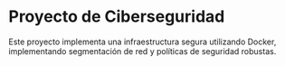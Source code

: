 # Proyecto de Ciberseguridad
Este proyecto implementa una infraestructura segura utilizando Docker, implementando segmentación de red y políticas de seguridad robustas.
